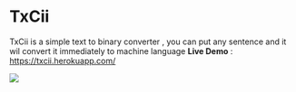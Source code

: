 # TxCii
TxCii is a simple text to binary converter , you can put any sentence and it wil convert it immediately to machine language
**Live Demo** : https://txcii.herokuapp.com/


<img src="[https://i.postimg.cc/rFz0NssL/Screenshot-2022-09-05-011823.jpg](https://postimg.cc/jL0Sssy8)" />


